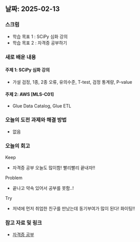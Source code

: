 ## 날짜: 2025-02-13

### 스크럼
- 학습 목표 1 : SCiPy 심화 강의
- 학습 목표 2 : 자격증 공부하기

### 새로 배운 내용
#### 주제 1: SCiPy 심화 강의
- 가설 검정, 1종, 2종 오류, 유의수준, T-test, 검정 통계량, P-value

#### 주제 2: AWS [MLS-C01]
- Glue Data Catalog, Glue ETL

### 오늘의 도전 과제와 해결 방법
- 없음

### 오늘의 회고
Keep
- 자격증 공부 오늘도 많이함! 빨리빨리 끝내자!!

Problem
- 끝나고 약속 있어서 공부를 못함..!

Try
- 저녁에 먼저 취업한 친구를 만났는데 동기부여가 많이 된다! 화이팅!!

### 참고 자료 및 링크
- [자격증 공부](https://velog.io/@hyundduny/2025-02-13-%EC%9E%90%EA%B2%A9%EC%A6%9D-%EA%B3%B5%EB%B6%80-f5z4icit)
